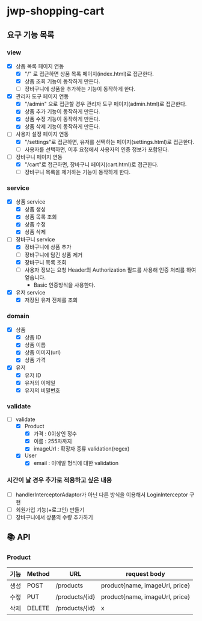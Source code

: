 # jwp-shopping-cart

## 요구 기능 목록

### view

- [x] 상품 목록 페이지 연동
    - [x] "/" 로 접근하면 상품 목록 페이지(index.html)로 접근한다.
    - [x] 상품 조회 기능이 동작하게 만든다.
    - [ ] 장바구니에 상품을 추가하는 기능이 동작하게 한다.
- [x] 관리자 도구 페이지 연동
    - [x] "/admin" 으로 접근할 경우 관리자 도구 페이지(admin.html)로 접근한다.
    - [x] 상품 추가 기능이 동작하게 만든다.
    - [x] 상품 수정 기능이 동작하게 만든다.
    - [x] 상품 삭제 기능이 동작하게 만든다.
- [ ] 사용자 설정 페이지 연동
    - [x] "/settings"로 접근하면, 유저를 선택하는 페이지(settings.html)로 접근한다.
    - [ ] 사용자를 선택하면, 이후 요청에서 사용자의 인증 정보가 포함된다.
- [ ] 장바구니 페이지 연동
    - [x] "/cart"로 접근하면, 장바구니 페이지(cart.html)로 접근한다.
    - [ ] 장바구니 목록을 제거하는 기능이 동작하게 한다.

### service

- [x] 상품 service
    - [x] 상품 생성
    - [x] 상품 목록 조회
    - [x] 상품 수정
    - [x] 상품 삭제

- [ ] 장바구니 service
    - [x] 장바구니에 상품 추가
    - [ ] 장바구니에 담긴 상품 제거
    - [x] 장바구니 목록 조회
    - [ ] 사용자 정보는 요청 Header의 Authorization 필드를 사용해 인증 처리를 하여 얻습니다.
        - Basic 인증방식을 사용한다.

- [x] 유저 service
    - [x] 저장된 유저 전체를 조회

### domain

- [x] 상품
    - [x] 상품 ID
    - [x] 상품 이름
    - [x] 상품 이미지(url)
    - [x] 상품 가격

- [x] 유저
    - [x] 유저 ID
    - [x] 유저의 이메일
    - [x] 유저의 비밀번호

### validate

- [ ] validate
    - [x] Product
        - [x] 가격 : 0이상인 정수
        - [x] 이름 : 255자까지
        - [x] imageUrl : 확장자 종류 validation(regex)
    - [x] User
        - [x] email : 이메일 형식에 대한 validation

### 시간이 날 경우 추가로 적용하고 싶은 내용

- [ ] handlerInterceptorAdaptor가 아닌 다른 방식을 이용해서 LoginInterceptor 구현
- [ ] 회원가입 기능(+로그인) 만들기
- [ ] 장바구니에서 상품의 수량 추가하기

## 📚 API

### Product

| 기능 | Method | URL             | request body                   |
|----|--------|-----------------|--------------------------------|
| 생성 | POST   | /products       | product{name, imageUrl, price} |
| 수정 | PUT    | /products/{id}  | product{name, imageUrl, price} |
| 삭제 | DELETE | /products/{id}  | x                              |
